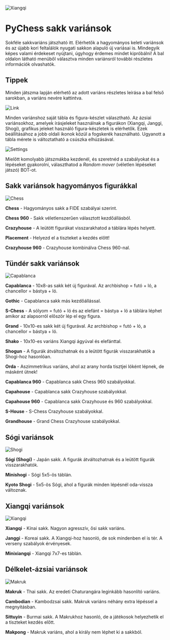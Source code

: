 ![Xiangqi](https://github.com/gbtami/pychess-variants/blob/master/static/favicon/apple-icon-152x152.png?raw=true)

# PyChess sakk variánsok

Sokféle sakkvariáns játszható itt. Elérhetők a hagyományos keleti variánsok és az újabb kori feltalálók nyugati sakkon alapuló új variásai is. Mindegyik képes valami érdekeset nyújtani, úgyhogy érdemes mindet kipróbálni! A bal oldalon látható menüből választva minden variánsról további részletes információk olvashatók.

## Tippek

Minden játszma lapján elérhető az adott variáns részletes leírása a bal felső sarokban, a variáns nevére kattintva.

![Link](https://github.com/gbtami/pychess-variants/blob/master/static/images/CVariantsGuide/Link.png?raw=true)

Minden variánshoz saját tábla és figura-készlet választható. Az ázsiai variánsokhoz, amelyek írásjeleket használnak a figurákon (Xiangqi, Janggi, Shogi), grafikus jeleket használó figura-készletek is elérhetők. Ezek beállításához a jobb oldali ikonok közül a fogskerék használható. Ugyanott a tábla mérete is változtatható a csúszka elhúzásával.

![Settings](https://github.com/gbtami/pychess-variants/blob/master/static/images/CVariantsGuide/Settings.png?raw=true)

Mielőtt komolyabb játszmákba kezdenél, és szeretnéd a szabályokat és a lépéseket gyakorolni, választhatod a *Random mover* (véletlen lépéseket játszó) BOT-ot.

## Sakk variánsok hagyományos figurákkal

![Chess](https://github.com/gbtami/pychess-variants/blob/master/static/images/CVariantsGuide/Chess.png?raw=true)

**Chess** - Hagyományos sakk a FIDE szabályai szerint.

**Chess 960** - Sakk véletlenszerűen választott kezdőállásból.

**Crazyhouse** - A leütött figurákat visszarakhatod a táblára lépés helyett.

**Placement** - Helyezd el a tiszteket a kezdés előtt!

**Crazyhouse 960** - Crazyhouse kombinálva Chess 960-nal.

## Tündér sakk variánsok

![Capablanca](https://github.com/gbtami/pychess-variants/blob/master/static/images/CVariantsGuide/Capablanca.png?raw=true)

**Capablanca** - 10x8-as sakk két új figurával. Az archbishop = futó + ló, a chancellor = bástya + ló.

**Gothic** - Capablanca sakk más kezdőállással.

**S-Chess** - A sólyom = futó + ló és az elefánt = bástya + ló a táblára léphet amikor az alapsorról először lép el egy figura.

**Grand** - 10x10-es sakk két új figurával. Az archbishop = futó + ló, a chancellor = bástya + ló.

**Shako** - 10x10-es variáns Xiangqi ágyúval és elefánttal.

**Shogun** - A figurák átváltozhatnak és a leütött figurák visszarakhatók a Shogi-hoz hasonlóan.

**Orda** - Aszimmetrikus variáns, ahol az arany horda tisztjei lóként lépnek, de másként ütnek!

**Capablanca 960** - Capablanca sakk Chess 960 szabályokkal.

**Capahouse** - Capablanca sakk Crazyhouse szabályokkal.

**Capahouse 960** - Capablanca sakk Crazyhouse és 960 szabályokkal.

**S-House** - S-Chess Crazyhouse szabályokkal.

**Grandhouse** - Grand Chess Crazyhouse szabályokkal.

## Sógi variánsok

![Shogi](https://github.com/gbtami/pychess-variants/blob/master/static/images/ShogiGuide/Shogi.png?raw=true)

**Sógi (Shogi)** - Japán sakk. A figurák átváltozhatnak és a leütött figurák visszarakhatók.

**Minishogi** - Sógi 5x5-ös táblán.

**Kyoto Shogi** - 5x5-ös Sógi, ahol a figurák minden lépésnél oda-vissza változnak.

## Xiangqi variánsok

![Xiangqi](https://github.com/gbtami/pychess-variants/blob/master/static/images/XiangqiGuide/Xiangqi.png?raw=true)

**Xiangqi** - Kínai sakk. Nagyon agresszív, ősi sakk variáns.

**Janggi** - Koreai sakk. A Xiangqi-hoz hasonló, de sok mindenben el is tér. A verseny szabályok érvényesek.

**Minixiangqi** - Xiangqi 7x7-es táblán.

## Délkelet-ázsiai variánsok

![Makruk](https://github.com/gbtami/pychess-variants/blob/master/static/images/MakrukGuide/MakrukSmall.png?raw=true)

**Makruk** - Thai sakk. Az eredeti Chaturangára leginkább hasonlító variáns.

**Cambodian** - Kambodzsai sakk. Makruk variáns néhány extra lépéssel a megnyitásban.

**Sittuyin** - Burmai sakk. A Makrukhoz hasonló, de a játékosok helyezhetik el a tiszteket kezdés előtt.

**Makpong** - Makruk variáns, ahol a király nem léphet ki a sakkból.
